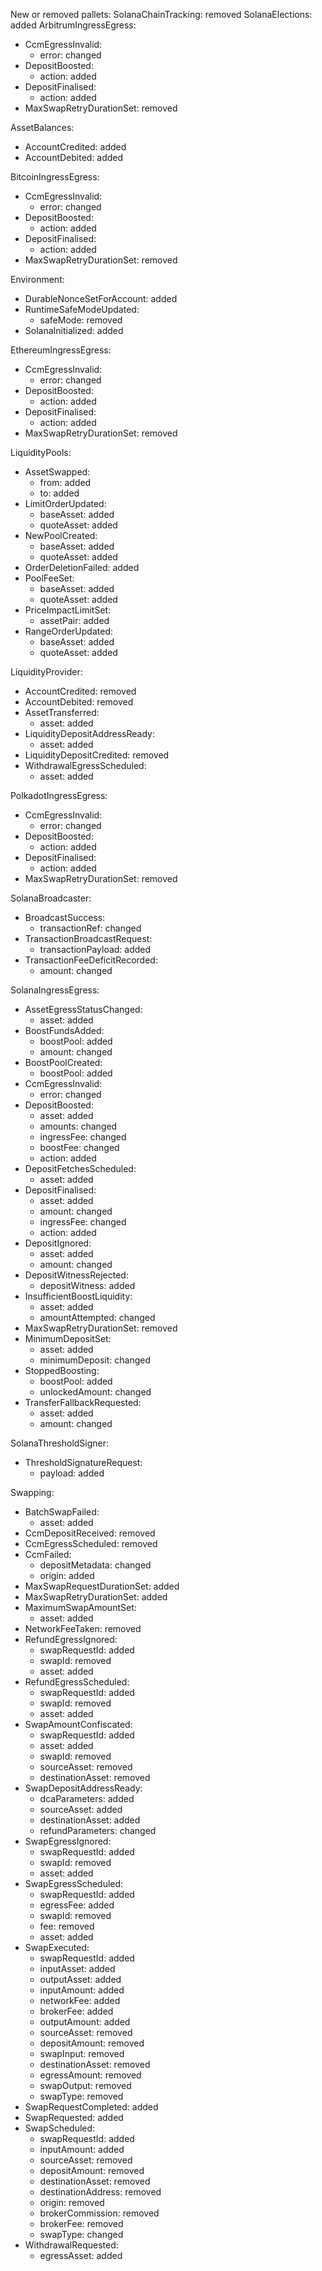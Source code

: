 New or removed pallets:
  SolanaChainTracking: removed
  SolanaElections: added
ArbitrumIngressEgress:
  - CcmEgressInvalid:
    - error: changed
  - DepositBoosted:
    - action: added
  - DepositFinalised:
    - action: added
  - MaxSwapRetryDurationSet: removed

AssetBalances:
  - AccountCredited: added
  - AccountDebited: added

BitcoinIngressEgress:
  - CcmEgressInvalid:
    - error: changed
  - DepositBoosted:
    - action: added
  - DepositFinalised:
    - action: added
  - MaxSwapRetryDurationSet: removed

Environment:
  - DurableNonceSetForAccount: added
  - RuntimeSafeModeUpdated:
    - safeMode: removed
  - SolanaInitialized: added

EthereumIngressEgress:
  - CcmEgressInvalid:
    - error: changed
  - DepositBoosted:
    - action: added
  - DepositFinalised:
    - action: added
  - MaxSwapRetryDurationSet: removed

LiquidityPools:
  - AssetSwapped:
    - from: added
    - to: added
  - LimitOrderUpdated:
    - baseAsset: added
    - quoteAsset: added
  - NewPoolCreated:
    - baseAsset: added
    - quoteAsset: added
  - OrderDeletionFailed: added
  - PoolFeeSet:
    - baseAsset: added
    - quoteAsset: added
  - PriceImpactLimitSet:
    - assetPair: added
  - RangeOrderUpdated:
    - baseAsset: added
    - quoteAsset: added

LiquidityProvider:
  - AccountCredited: removed
  - AccountDebited: removed
  - AssetTransferred:
    - asset: added
  - LiquidityDepositAddressReady:
    - asset: added
  - LiquidityDepositCredited: removed
  - WithdrawalEgressScheduled:
    - asset: added

PolkadotIngressEgress:
  - CcmEgressInvalid:
    - error: changed
  - DepositBoosted:
    - action: added
  - DepositFinalised:
    - action: added
  - MaxSwapRetryDurationSet: removed

SolanaBroadcaster:
  - BroadcastSuccess:
    - transactionRef: changed
  - TransactionBroadcastRequest:
    - transactionPayload: added
  - TransactionFeeDeficitRecorded:
    - amount: changed

SolanaIngressEgress:
  - AssetEgressStatusChanged:
    - asset: added
  - BoostFundsAdded:
    - boostPool: added
    - amount: changed
  - BoostPoolCreated:
    - boostPool: added
  - CcmEgressInvalid:
    - error: changed
  - DepositBoosted:
    - asset: added
    - amounts: changed
    - ingressFee: changed
    - boostFee: changed
    - action: added
  - DepositFetchesScheduled:
    - asset: added
  - DepositFinalised:
    - asset: added
    - amount: changed
    - ingressFee: changed
    - action: added
  - DepositIgnored:
    - asset: added
    - amount: changed
  - DepositWitnessRejected:
    - depositWitness: added
  - InsufficientBoostLiquidity:
    - asset: added
    - amountAttempted: changed
  - MaxSwapRetryDurationSet: removed
  - MinimumDepositSet:
    - asset: added
    - minimumDeposit: changed
  - StoppedBoosting:
    - boostPool: added
    - unlockedAmount: changed
  - TransferFallbackRequested:
    - asset: added
    - amount: changed

SolanaThresholdSigner:
  - ThresholdSignatureRequest:
    - payload: added

Swapping:
  - BatchSwapFailed:
    - asset: added
  - CcmDepositReceived: removed
  - CcmEgressScheduled: removed
  - CcmFailed:
    - depositMetadata: changed
    - origin: added
  - MaxSwapRequestDurationSet: added
  - MaxSwapRetryDurationSet: added
  - MaximumSwapAmountSet:
    - asset: added
  - NetworkFeeTaken: removed
  - RefundEgressIgnored:
    - swapRequestId: added
    - swapId: removed
    - asset: added
  - RefundEgressScheduled:
    - swapRequestId: added
    - swapId: removed
    - asset: added
  - SwapAmountConfiscated:
    - swapRequestId: added
    - asset: added
    - swapId: removed
    - sourceAsset: removed
    - destinationAsset: removed
  - SwapDepositAddressReady:
    - dcaParameters: added
    - sourceAsset: added
    - destinationAsset: added
    - refundParameters: changed
  - SwapEgressIgnored:
    - swapRequestId: added
    - swapId: removed
    - asset: added
  - SwapEgressScheduled:
    - swapRequestId: added
    - egressFee: added
    - swapId: removed
    - fee: removed
    - asset: added
  - SwapExecuted:
    - swapRequestId: added
    - inputAsset: added
    - outputAsset: added
    - inputAmount: added
    - networkFee: added
    - brokerFee: added
    - outputAmount: added
    - sourceAsset: removed
    - depositAmount: removed
    - swapInput: removed
    - destinationAsset: removed
    - egressAmount: removed
    - swapOutput: removed
    - swapType: removed
  - SwapRequestCompleted: added
  - SwapRequested: added
  - SwapScheduled:
    - swapRequestId: added
    - inputAmount: added
    - sourceAsset: removed
    - depositAmount: removed
    - destinationAsset: removed
    - destinationAddress: removed
    - origin: removed
    - brokerCommission: removed
    - brokerFee: removed
    - swapType: changed
  - WithdrawalRequested:
    - egressAsset: added
